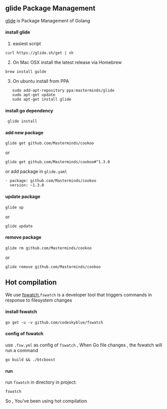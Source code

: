 ## glide Package Management 
[glide](https://github.com/Masterminds/glide) is Package Management of Golang

#### install glide
 1. easiest script
 ```
 curl https://glide.sh/get | sh
 ```
 2. On Mac OSX install the latest release via Homebrew
 ```
 brew install gulde
 ```
 3. On ubuntu install from PPA
 ```
    sudo add-apt-repository ppa:masterminds/glide 
    sudo apt-get update
    sudo apt-get install glide
   ```
   
#### install go dependency
```
 glide install
```
#### add new package
```
glide get github.com/Masterminds/cookoo 
```
or 
```
glide get github.com/Masterminds/cookoo#^1.3.0
```
or add package in `glide.yaml`
```
- package: github.com/Masterminds/cookoo
  version: ~1.3.0
```
#### update package 
```
glide up
```
or 
```
glide update
```
#### remove package
```
glide rm github.com/Masterminds/cookoo
```
or 
```
glide remove github.com/Masterminds/cookoo
```
## Hot compilation
We use [fswatch](https://github.com/codeskyblue/fswatch),`fswatch` is a developer tool that triggers commands in response to filesystem changes
#### install fswatch
```
go get -u -v github.com/codeskyblue/fswatch
```
#### config of fswatch
use `.fsw.yml` as config of `fswatch` , When Go file changes , the fswatch will run a command
```
go build && ./btcboost
```
#### run 
run `fswatch` in directory in project:
```
fswatch
```
So , You've been using hot compilation